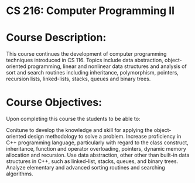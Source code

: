 # CS 216: Computer Programming II

# Course Description:

This course continues the development of computer programming techniques introduced in CS 116. Topics include data abstraction, object-oriented programming, linear and nonlinear data structures and analysis of sort and search routines including inheritance, polymorphism, pointers, recursion lists, linked-lists, stacks, queues and binary trees.

# Course Objectives:

Upon completing this course the students to be able to:

Conitune to develop the knowledge and skill for applying the object-oriented design methodology to solve a problem.
Increase proficiency in C++ programming language, particularly with regard to the class construct, inheritance, function and operator overloading, pointers, dynamic memory allocation and recursion.
Use data abstraction, other other than built-in data structures in C++, such as linked-list, stacks, queues, and binary trees.
Analyze elementary and advanced sorting routines and searching algorithms.